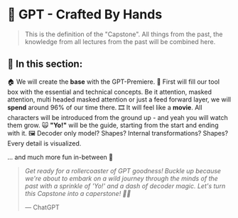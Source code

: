 # 🧠 GPT - Crafted By Hands

> This is the definition of the "Capstone". All things from the past, the knowledge from all lectures from the past will be combined here. 



## 📔 In this section:

🏠 We will create the **base** with the GPT-Premiere.
🧰 First will fill our tool box with the essential and technical concepts. Be it attention, masked attention, multi headed masked attention or just a feed forward layer, we will **spend** around 96% of our time there. 
🎞 It will feel like a **movie**. All characters will be introduced from the ground up - and yeah you will watch them grow.
🙀 **"Yo!"** will be the guide, starting from the start and ending with it.
🖼 Decoder only model? Shapes? Internal transformations? Shapes? Every detail is visualized.

... and much more fun in-between 🚬



> *Get ready for a rollercoaster of GPT goodness! Buckle up because we're about to embark on a wild journey through the minds of the past with a sprinkle of 'Yo!' and a dash of decoder magic. Let's turn this Capstone into a caperstone! 🎩🚀*
> 
> 
> — ChatGPT



